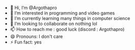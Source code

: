 - 👋 Hi, I’m @Argothapro
- 👀 I’m interested in programming and video games
- 🌱 I’m currently learning many things in computer science
- 💞️ I’m looking to collaborate on nothing lol
- 📫 How to reach me : good luck (discord : Argothapro) 
- 😄 Pronouns: I don't care
- ⚡ Fun fact: yes

<!---
Argothapro/Argothapro is a ✨ special ✨ repository because its `README.md` (this file) appears on your GitHub profile.
You can click the Preview link to take a look at your changes.
--->
